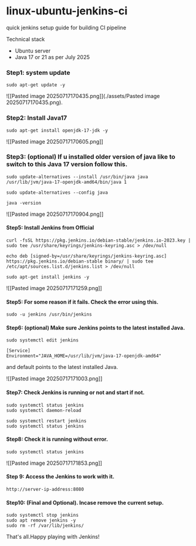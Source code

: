 # linux-ubuntu-jenkins-ci
quick jenkins setup guide for building CI pipeline


Technical stack 

* Ubuntu server
* Java 17 or 21 as per July 2025

### Step1:  system update
```
sudo apt-get update -y
```
![[Pasted image 20250717170435.png]](./assets/Pasted image 20250717170435.png).

### Step2: Install Java17
```
sudo apt-get install openjdk-17-jdk -y
```
![[Pasted image 20250717170605.png]]


### Step3: (optional) If u installed older version of java like to switch to this Java 17 version follow this.
```
sudo update-alternatives --install /usr/bin/java java /usr/lib/jvm/java-17-openjdk-amd64/bin/java 1

sudo update-alternatives --config java

java -version
```

![[Pasted image 20250717170904.png]]

#### Step5: Install Jenkins from Official 

```
curl -fsSL https://pkg.jenkins.io/debian-stable/jenkins.io-2023.key | sudo tee /usr/share/keyrings/jenkins-keyring.asc > /dev/null
```

```
echo deb [signed-by=/usr/share/keyrings/jenkins-keyring.asc] https://pkg.jenkins.io/debian-stable binary/ | sudo tee /etc/apt/sources.list.d/jenkins.list > /dev/null
```

```
sudo apt-get install jenkins -y
```

![[Pasted image 20250717171259.png]]

#### Step5: For some reason if it fails. Check the error using this.

```
sudo -u jenkins /usr/bin/jenkins
```


#### Step6: (optional) Make sure Jenkins points to the latest installed Java. 
```
sudo systemctl edit jenkins

[Service] 
Environment="JAVA_HOME=/usr/lib/jvm/java-17-openjdk-amd64"
```

and default points to the latest installed Java.

![[Pasted image 20250717171003.png]]

#### Step7: Check Jenkins is running or not and start if not.

```
sudo systemctl status jenkins
sudo systemctl daemon-reload

sudo systemctl restart jenkins
sudo systemctl status jenkins
```


#### Step8: Check it is running without error.

```
sudo systemctl status jenkins
```

![[Pasted image 20250717171853.png]]

#### Step 9: Access the Jenkins to work with it.

```
http://server-ip-address:8080
```

#### Step10: (Final and Optional). Incase remove the current setup.

```
sudo systemctl stop jenkins
sudo apt remove jenkins -y 
sudo rm -rf /var/lib/jenkins/
```


That's all.Happy playing with Jenkins!

